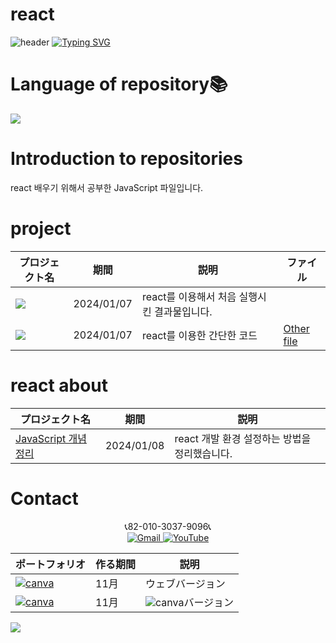 # react
![header](https://capsule-render.vercel.app/api?type=egg&color=gradient&height=300&section=header&text=welcome%2&fontSize=50&desc=react%20개발하기%20위해%20공부한%20JavaScript)
[![Typing SVG](https://readme-typing-svg.demolab.com?font=Fira+Code&pause=1000&color=F76F00&background=FFBD2F00&random=false&width=435&lines=%E3%81%A9%E3%81%86%E3%81%9E%E3%82%88%E3%82%8D%E3%81%97%E3%81%8F%E3%81%8A%E3%81%AD%E3%81%8C%E3%81%84%E3%81%97%E3%81%BE%E3%81%99%E3%80%82)](https://git.io/typing-svg)

# Language of repository📚
<img src="https://img.shields.io/badge/React-61DAFB?style=flat-square&logo=React&logoColor=black"/>

# Introduction to repositories 
 react 배우기 위해서 공부한 JavaScript 파일입니다.

 # project

  | プロジェクト名           | 期間          | 説明                 |ファイル|
  |------------------------|---------------|--------------------|-------------|  
|<img src="https://github.com/do04200611/react/assets/74278578/44deefa3-4175-406f-aec7-ce111f4a9822">|2024/01/07|react를 이용해서 처음 실행시킨 결과물입니다. |
 |<a href="https://github.com/do04200611/react/blob/main/chapter_03/Library.jsx"><img src="https://github.com/do04200611/react/assets/74278578/720af72c-476d-44a7-8fda-97de7ddc5d13"></a>|2024/01/07|react를 이용한 간단한 코드|[Other file](https://github.com/do04200611/react/blob/main/chapter_03/Book.jsx)|



# react about
  | プロジェクト名           | 期間          | 説明                 |
  |------------------------|---------------|--------------------|
  |[JavaScript 개념 정리](https://kim-kang-hyun.tistory.com/6)|2024/01/08|react 개발 환경 설정하는 방법을 정리했습니다. |



# Contact 



<p align="center">
  📞82-010-3037-9096📞 <br>
 
  <a href="mailto:a01030379096@gmail.com">
    <img src="https://img.shields.io/badge/-Gmail-red?style=for-the-badge&logo=Gmail" alt="Gmail">
  </a>
  <a href="https://www.youtube.com/channel/UC484ZJMavtoPOI4ey-HFdCA">
   <img src="https://img.shields.io/badge/-YouTube-red?style=for-the-badge&logo=youtube"  alt="YouTube">
 </a> <br>
 
  | ポートフォリオ           |  作る期間     |            説明  |
  |------------------------|---------------|----------------------------------------------|
  |<a href="https://kimganghyeon.my.canva.site/kimganghyeon"><img src="https://img.shields.io/badge/canva-purple?style=for-the-badge&logo=canva" alt="canva"></a>|11月|ウェブバージョン|
  |<a href="https://www.canva.com/design/DAFzY5opUiA/Ge33dSKE16cErBaDJDp-BA/edit"><img src="https://img.shields.io/badge/canva-purple?style=for-the-badge&logo=canva" alt="canva"></a>|11月|<img src="https://img.shields.io/badge/canva-purple?style=for-the-badge&logo=canva" alt="canva">バージョン|
</p>
<img src="https://capsule-render.vercel.app/api?type=egg&color=gradient&height=300&text=Thank%20you%20for%20watching.&section=footer" />
